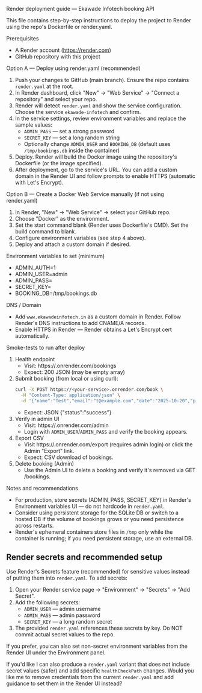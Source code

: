 Render deployment guide — Ekawade Infotech booking API

This file contains step-by-step instructions to deploy the project to Render using the repo's Dockerfile or render.yaml.

Prerequisites
- A Render account (https://render.com)
- GitHub repository with this project

Option A — Deploy using render.yaml (recommended)
1. Push your changes to GitHub (main branch). Ensure the repo contains `render.yaml` at the root.
2. In Render dashboard, click "New" → "Web Service" → "Connect a repository" and select your repo.
3. Render will detect `render.yaml` and show the service configuration. Choose the service `ekawade-infotech` and confirm.
4. In the service settings, review environment variables and replace the sample values:
   - `ADMIN_PASS` — set a strong password
   - `SECRET_KEY` — set a long random string
   - Optionally change `ADMIN_USER` and `BOOKING_DB` (default uses `/tmp/bookings.db` inside the container)
5. Deploy. Render will build the Docker image using the repository's Dockerfile (or the image specified).
6. After deployment, go to the service's URL. You can add a custom domain in the Render UI and follow prompts to enable HTTPS (automatic with Let's Encrypt).

Option B — Create a Docker Web Service manually (if not using render.yaml)
1. In Render, "New" → "Web Service" → select your GitHub repo.
2. Choose "Docker" as the environment.
3. Set the start command blank (Render uses Dockerfile's CMD). Set the build command to blank.
4. Configure environment variables (see step 4 above).
5. Deploy and attach a custom domain if desired.

Environment variables to set (minimum)
- ADMIN_AUTH=1
- ADMIN_USER=admin
- ADMIN_PASS=<strong-password>
- SECRET_KEY=<long-random-secret>
- BOOKING_DB=/tmp/bookings.db

DNS / Domain
- Add `www.ekawadeinfotech.in` as a custom domain in Render. Follow Render's DNS instructions to add CNAME/A records.
- Enable HTTPS in Render — Render obtains a Let's Encrypt cert automatically.

Smoke-tests to run after deploy
1. Health endpoint
   - Visit: https://<your-service>.onrender.com/bookings
   - Expect: 200 JSON (may be empty array)
2. Submit booking (from local or using curl):
   ```bash
   curl -X POST https://<your-service>.onrender.com/book \
     -H "Content-Type: application/json" \
     -d '{"name":"Test","email":"t@example.com","date":"2025-10-20","phone":"900"}'
   ```
   - Expect: JSON {"status":"success"}
3. Verify in admin UI
   - Visit: https://<your-service>.onrender.com/admin
   - Login with `ADMIN_USER`/`ADMIN_PASS` and verify the booking appears.
4. Export CSV
   - Visit https://<your-service>.onrender.com/export (requires admin login) or click the Admin "Export" link.
   - Expect: CSV download of bookings.
5. Delete booking (Admin)
   - Use the Admin UI to delete a booking and verify it's removed via GET /bookings.

Notes and recommendations
- For production, store secrets (ADMIN_PASS, SECRET_KEY) in Render's Environment variables UI — do not hardcode in `render.yaml`.
- Consider using persistent storage for the SQLite DB or switch to a hosted DB if the volume of bookings grows or you need persistence across restarts.
- Render's ephemeral containers store files in `/tmp` only while the container is running; if you need persistent storage, use an external DB.

Render secrets and recommended setup
----------------------------------
Use Render's Secrets feature (recommended) for sensitive values instead of putting them into `render.yaml`. To add secrets:

1. Open your Render service page → "Environment" → "Secrets" → "Add Secret".
2. Add the following secrets:
   - `ADMIN_USER` — admin username
   - `ADMIN_PASS` — admin password
   - `SECRET_KEY` — a long random secret
3. The provided `render.yaml` references these secrets by key. Do NOT commit actual secret values to the repo.

If you prefer, you can also set non-secret environment variables from the Render UI under the Environment panel.


If you'd like I can also produce a `render.yaml` variant that does not include secret values (safer) and add specific `healthCheckPath` changes. Would you like me to remove credentials from the current `render.yaml` and add guidance to set them in the Render UI instead?